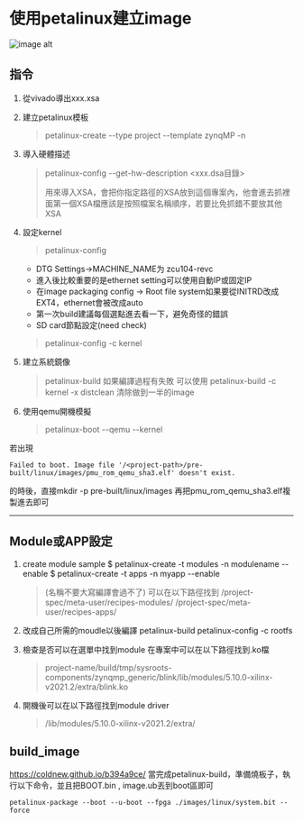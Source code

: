 
# 使用petalinux建立image
![image alt](https://img-blog.csdnimg.cn/9d224d64d2964170b8abefe168458c53.png)



## 指令
1. 從vivado導出xxx.xsa
2. 建立petalinux模板
    > petalinux-create --type project --template zynqMP -n <projectname>
3. 導入硬體描述
    > petalinux-config --get-hw-description <xxx.dsa目錄>
    > 
    > 用來導入XSA，會把你指定路徑的XSA放到這個專案內，他會進去抓裡面第一個XSA檔應該是按照檔案名稱順序，若要比免抓錯不要放其他XSA
    
4. 設定kernel
    > petalinux-config
    * DTG Settings->MACHINE_NAME为 zcu104-revc 
    * 進入後比較重要的是ethernet setting可以使用自動IP或固定IP
    * 在image packaging config -> Root file system如果要從INITRD改成EXT4，ethernet會被改成auto
    * 第一次build建議每個選點進去看一下，避免奇怪的錯誤
    * SD card節點設定(need check)

     > petalinux-config -c kernel

5. 建立系統鏡像
    > petalinux-build
    > 如果編譯過程有失敗 可以使用 petalinux-build -c kernel -x distclean 清除做到一半的image
6. 使用qemu開機模擬
    > petalinux-boot --qemu --kernel


若出現
```shell=
Failed to boot. Image file '/<project-path>/pre-built/linux/images/pmu_rom_qemu_sha3.elf' doesn't exist.
```
的時後，直接mkdir -p pre-built/linux/images 再把pmu_rom_qemu_sha3.elf複製進去即可

---
## Module或APP設定
1. create module sample
$ petalinux-create -t modules -n modulename --enable
$ petalinux-create -t apps -n myapp --enable
    >(名稱不要大寫編譯會過不了)
    > 可以在以下路徑找到
    > <project name>/project-spec/meta-user/recipes-modules/
    > <project name>/project-spec/meta-user/recipes-apps/

2. 改成自己所需的moudle以後編譯
    petalinux-build
    petalinux-config -c rootfs
3. 檢查是否可以在選單中找到module
    在專案中可以在以下路徑找到.ko檔
    > project-name/build/tmp/sysroots-components/zynqmp_generic/blink/lib/modules/5.10.0-xilinx-v2021.2/extra/blink.ko

4. 開機後可以在以下路徑找到module driver
    > /lib/modules/5.10.0-xilinx-v2021.2/extra/


## build_image    
https://coldnew.github.io/b394a9ce/
當完成petalinux-build，準備燒板子，執行以下命令，並且把BOOT.bin , image.ub丟到boot區即可
```sh!
petalinux-package --boot --u-boot --fpga ./images/linux/system.bit --force
```